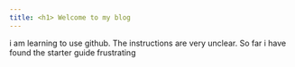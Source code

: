 ```yaml
---
title: <h1> Welcome to my blog
---
```

i am learning to use github. The instructions are very unclear. So far i have found the starter guide frustrating
